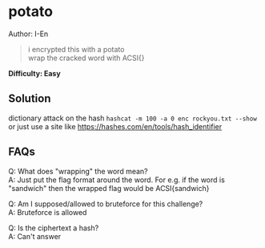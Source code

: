 # potato

Author: I-En

> i encrypted this with a potato  
> wrap the cracked word with ACSI{}

**Difficulty: Easy**

## Solution
dictionary attack on the hash
`hashcat -m 100 -a 0 enc rockyou.txt --show` or just use a site like https://hashes.com/en/tools/hash_identifier

## FAQs
Q: What does "wrapping" the word mean?  
A: Just put the flag format around the word. For e.g. if the word is "sandwich" then the wrapped flag would be ACSI{sandwich}

Q: Am I supposed/allowed to bruteforce for this challenge?  
A: Bruteforce is allowed

Q: Is the ciphertext a hash?  
A: Can't answer